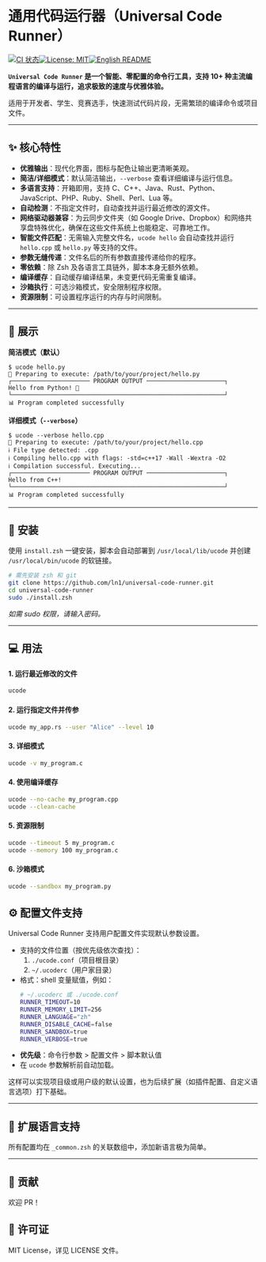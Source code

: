# 通用代码运行器（Universal Code Runner）

[![CI 状态](https://github.com/ln-one/universal-code-runner/actions/workflows/ci.yml/badge.svg)](https://github.com/ln-one/universal-code-runner/actions/workflows/ci.yml)[![License: MIT](https://img.shields.io/badge/License-MIT-yellow.svg)](https://opensource.org/licenses/MIT)[![English README](https://img.shields.io/badge/English-README-blue.svg)](./README.md)

**`Universal Code Runner` 是一个智能、零配置的命令行工具，支持 10+ 种主流编程语言的编译与运行，追求极致的速度与优雅体验。**

适用于开发者、学生、竞赛选手，快速测试代码片段，无需繁琐的编译命令或项目文件。

---

## ✨ 核心特性

-   **优雅输出**：现代化界面，图标与配色让输出更清晰美观。
-   **简洁/详细模式**：默认简洁输出，`--verbose` 查看详细编译与运行信息。
-   **多语言支持**：开箱即用，支持 C、C++、Java、Rust、Python、JavaScript、PHP、Ruby、Shell、Perl、Lua 等。
-   **自动检测**：不指定文件时，自动查找并运行最近修改的源文件。
-   **网络驱动器兼容**：为云同步文件夹（如 Google Drive、Dropbox）和网络共享盘特殊优化，确保在这些文件系统上也能稳定、可靠地工作。
-   **智能文件匹配**：无需输入完整文件名，`ucode hello` 会自动查找并运行 `hello.cpp` 或 `hello.py` 等支持的文件。
-   **参数无缝传递**：文件名后的所有参数直接传递给你的程序。
-   **零依赖**：除 Zsh 及各语言工具链外，脚本本身无额外依赖。
-   **编译缓存**：自动缓存编译结果，未变更代码无需重复编译。
-   **沙箱执行**：可选沙箱模式，安全限制程序权限。
-   **资源限制**：可设置程序运行的内存与时间限制。

---

## 💅 展示

**简洁模式（默认）**

```
$ ucode hello.py
🚀 Preparing to execute: /path/to/your/project/hello.py
┌────────────────────── PROGRAM OUTPUT ──────────────────────┐
Hello from Python! 👋
└────────────────────────────────────────────────────────────┘
📊 Program completed successfully
```

**详细模式（`--verbose`）**

```
$ ucode --verbose hello.cpp
🚀 Preparing to execute: /path/to/your/project/hello.cpp
ℹ️ File type detected: .cpp
ℹ️ Compiling hello.cpp with flags: -std=c++17 -Wall -Wextra -O2
ℹ️ Compilation successful. Executing...
┌────────────────────── PROGRAM OUTPUT ──────────────────────┐
Hello from C++!
└────────────────────────────────────────────────────────────┘
📊 Program completed successfully
```

---

## 🚀 安装

使用 `install.zsh` 一键安装，脚本会自动部署到 `/usr/local/lib/ucode` 并创建 `/usr/local/bin/ucode` 的软链接。

```bash
# 需先安装 zsh 和 git
git clone https://github.com/ln1/universal-code-runner.git
cd universal-code-runner
sudo ./install.zsh
```
*如需 sudo 权限，请输入密码。*

---

## 💻 用法

#### 1. 运行最近修改的文件
```bash
ucode
```

#### 2. 运行指定文件并传参
```bash
ucode my_app.rs --user "Alice" --level 10
```

#### 3. 详细模式
```bash
ucode -v my_program.c
```

#### 4. 使用编译缓存
```bash
ucode --no-cache my_program.cpp
ucode --clean-cache
```

#### 5. 资源限制
```bash
ucode --timeout 5 my_program.c
ucode --memory 100 my_program.c
```

#### 6. 沙箱模式
```bash
ucode --sandbox my_program.py
```

## ⚙️ 配置文件支持

Universal Code Runner 支持用户配置文件实现默认参数设置。

- 支持的文件位置（按优先级依次查找）：
  1. `./ucode.conf`（项目根目录）
  2. `~/.ucoderc`（用户家目录）
- 格式：shell 变量赋值，例如：
  ```sh
  # ~/.ucoderc 或 ./ucode.conf
  RUNNER_TIMEOUT=10
  RUNNER_MEMORY_LIMIT=256
  RUNNER_LANGUAGE="zh"
  RUNNER_DISABLE_CACHE=false
  RUNNER_SANDBOX=true
  RUNNER_VERBOSE=true
  ```
- **优先级**：命令行参数 > 配置文件 > 脚本默认值
- 在 `ucode` 参数解析前自动加载。

这样可以实现项目级或用户级的默认设置，也为后续扩展（如插件配置、自定义语言选项）打下基础。

---

## 🔧 扩展语言支持

所有配置均在 `_common.zsh` 的关联数组中，添加新语言极为简单。

---

## 🤝 贡献

欢迎 PR！

## 📄 许可证

MIT License，详见 LICENSE 文件。
